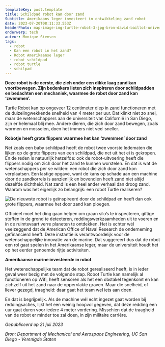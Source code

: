 ```yaml
---
templateKey: post.template
title: Schildpad robot kan door zand
Subtitle: Amerikaans leger investeert in ontwikkeling zand robot
date: 2023-07-20T08:11:33.553Z
headerPhoto: map-image-img-turtle-robot-3-jpg-bron-david-baillot-university-of-california-san-diego-usa-onderschrift-robot-turtle-header
onderwerp: tech
auteur: Monique Siemsen
tags:
  - robot
  - Kan een robot in het zand?
  - Robot Amerikaanse leger
  - robot schildpad
  - robot turtle
  - schilpad
---
```

**Deze robot is de eerste, die zich onder een dikke laag zand kan voortbewegen. Zijn bedenkers lieten zich inspireren door schildpadden en bedachten een mechaniek, waarmee de robot door zand kan ‘zwemmen’.** 



Turtle Robot kan op ongeveer 12 centimeter diep in zand functioneren met de duizelingwekkende snelheid van 4 meter per uur. Dat klinkt niet zo snel, maar de wetenschappers aan de universiteit van Californië in San Diego, zijn er helemaal blij mee. Andere dieren, die zich door zand bewegen, zoals wormen en mosselen, doen het immers niet veel sneller.



**Robotje heeft grote flippers waarmee het kan ‘zwemmen’ door zand**

Net zoals een baby schildpad heeft de robot twee voorste ledematen die lijken op de grote flippers van een schildpad, die net uit het ei is gekropen. En de reden is natuurlijk hetzelfde: ook de robot-uitvoering heeft die flippers nodig om zich door het zand te kunnen worstelen. En dat is wat de wetenschappers per se wilden: een robot die zich door zand kon verplaatsen. Een lastige opgave, want de kans op schade aan een machine door de zandkorrels is aanzienlijk en bovendien heeft zand niet altijd dezelfde dichtheid. Nat zand is een heel ander verhaal dan droog zand. Waarom was het eigenlijk zo belangrijk: een robot Turtle realiseren?

![De nieuwste robot is geïnspireerd door de schildpad en heeft dan ook grote flippers, waarmee het door zand kan ploegen.](/img/turtle-robot-1-pexels-bruno-curly-17015055.jpg "Pexels: Bruno Curly")

Officieel moet het ding gaan helpen om graan silo’s te inspecteren, giftige stoffen in de grond te detecteren, reddingswerkzaamheden uit te voeren en in de ruimtevaart verre planeten te ontdekken. Het is echter wél veelzeggend dat de American Office of Naval Research de onderneming gefinancierd heeft. Deze instantie is verantwoordelijk voor de wetenschappelijke innovatie van de marine. Dat suggereert dus dat de robot een rol gaat spelen in het Amerikaanse leger, maar de universiteit houdt het op het eerder genoemde rijtje activiteiten.



**Amerikaanse marine investeerde in robot**

Het wetenschappelijke team dat de robot gerealiseerd heeft, is in ieder geval weer bezig met de volgende stap. Robot Turtle kan namelijk al functioneren op Wifi, heeft sensoren als het een obstakel tegenkomt en kan zichzelf uit het zand naar de oppervlakte graven. Maar die snelheid, of liever gezegd, traagheid: daar gaat het team wel iets aan doen. 



En dat is begrijpelijk. Als de machine wél echt ingezet gaat worden bij reddingsacties, lijkt het een weinig hoopvol gegeven, dat deze redding een uur gaat duren voor iedere 4 meter vordering. Misschien dat de traagheid van de robot er minder toe zal doen, in zijn militaire carrière. 



*Gepubliceerd op 21 juli 2023*

*Bron: Department of Mechanical and Aerospace Engineering, UC San Diego - Verenigde Staten*